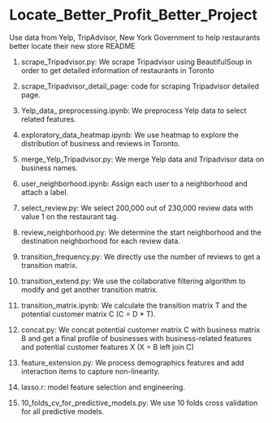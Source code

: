 # Locate_Better_Profit_Better_Project
Use data from Yelp, TripAdvisor, New York Government to help restaurants better locate their new store
README

1. scrape_Tripadvisor.py: We scrape Tripadvisor using BeautifulSoup in order to get detailed information of restaurants in Toronto

2. scrape_Tripadvisor_detail_page: code for scraping Tripadvisor detailed page.

3. Yelp_data_ preprocessing.ipynb: We preprocess Yelp data to select related features.

4. exploratory_data_heatmap.ipynb: We use heatmap to explore the distribution of business and reviews in Toronto.  

5. merge_Yelp_Tripadvisor.py: We merge Yelp data and Tripadvisor data on business names.

6. user_neighborhood.ipynb: Assign each user to a neighborhood and attach a label.

7. select_review.py: We select 200,000 out of 230,000 review data with value 1 on the restaurant tag.

8. review_neighborhood.py: We determine the start neighborhood and the destination neighborhood for each review data.

9. transition_frequency.py: We directly use the number of reviews to get a transition matrix.

10. transition_extend.py: We use the collaborative filtering algorithm to modify and get another transition matrix.

11. transition_matrix.ipynb: We calculate the transition matrix T and the potential customer matrix C (C = D * T).

12. concat.py: We concat potential customer matrix C with business matrix B and get a final profile of businesses with business-related features and potential customer features X (X = B left join C)

13. feature_extension.py: We process demographics features and add interaction items to capture non-linearity.

14. lasso.r: model feature selection and engineering.

15. 10_folds_cv_for_predictive_models.py: We use 10 folds cross validation for all predictive models.
